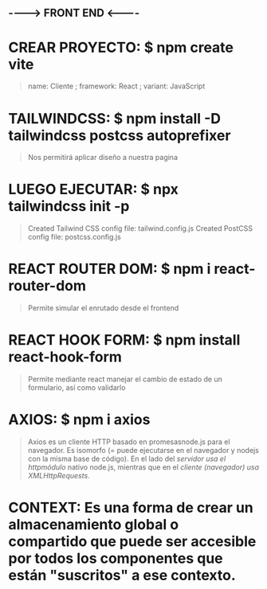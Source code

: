## ----> FRONT END <---- ##

# CREAR PROYECTO: $ npm create vite 
> name: Cliente ; framework: React   ; variant: JavaScript

# TAILWINDCSS: $ npm install -D tailwindcss postcss autoprefixer 
> Nos permitirá aplicar diseño a nuestra pagina

# LUEGO EJECUTAR: $ npx tailwindcss init -p
> Created Tailwind CSS config file: tailwind.config.js
Created PostCSS config file: postcss.config.js

# REACT ROUTER DOM: $ npm i react-router-dom
> Permite simular el enrutado desde el frontend

# REACT HOOK FORM: $ npm install react-hook-form
> Permite mediante react manejar el cambio de estado de un formulario, así como validarlo

# AXIOS: $ npm i axios
> Axios es un cliente HTTP basado en promesasnode.js para el navegador. Es isomorfo (= puede ejecutarse en el navegador y nodejs con la misma base de código). En el lado del *servidor usa el httpmódulo* nativo node.js, mientras que en el *cliente (navegador) usa XMLHttpRequests*.

# CONTEXT: Es una forma de crear un almacenamiento global o compartido que puede ser accesible por todos los componentes que están "suscritos" a ese contexto.